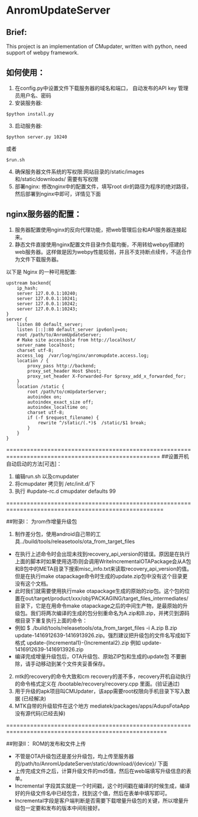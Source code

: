 # AnromUpdateServer
## Brief:
This project is an implementation of CMupdater,
written with python, need support of webpy framework.

## 如何使用：
1. 在config.py中设置文件下载服务器的域名和端口， 自动发布的API key 管理员用户名、密码
2. 安装服务器:

```
$python install.py
```

3. 启动服务器:

```
$python server.py 10240
```

或者

```
$run.sh
```

4. 确保服务器文件系统的写权限:网站目录的/static/images 和/static/downloads/ 需要有写权限
5. 部署nginx:
修改nginx中的配置文件，填写root dir的路径为程序的绝对路径，然后部署到nginx中即可，详情见下面

## nginx服务器的配置：

1. 服务器配置使用nginx的反向代理功能，把web管理后台和API服务器连接起来。
2. 静态文件直接使用nginx配置文件目录作负载均衡，不用转给webpy搭建的web服务器。这样做是因为webpy性能较弱，并且不支持断点续传，不适合作为文件下载服务器。

以下是 Nginx 的一种可用配置:


```
upstream backend{
	ip_hash;
	server 127.0.0.1:10240;
	server 127.0.0.1:10241;
	server 127.0.0.1:10242;
	server 127.0.0.1:10243;
}
server {
	listen 80 default_server;
	listen [::]:80 default_server ipv6only=on;
	root /path/to/AnromUpdateServer;
	# Make site accessible from http://localhost/
	server_name localhost;
	charset utf-8;
	access_log  /var/log/nginx/anromupdate.access.log;
	location / {
	    proxy_pass http://backend;
	    proxy_set_header Host $host;
	    proxy_set_header X-Forwarded-For $proxy_add_x_forwarded_for;
	}
	location /static {
	    root /path/to/cmUpdaterServer;
	    autoindex on;
	    autoindex_exact_size off;
	    autoindex_localtime on;
	    charset utf-8;
	    if (-f $request_filename) {
		    rewrite ^/static/(.*)$  /static/$1 break;
	    }
	}
}
```

===================================================================================================
##设置开机自动启动的方法[可选]：
1. 编辑run.sh 以及cmupdater
2. 将cmupdater 拷贝到 /etc/init.d/下
3. 执行 #update-rc.d cmupdater defaults 99

====================================================================================================

##附录I： 为rom作增量升级包
1. 制作差分包，使用android自己带的工具../build/tools/releasetools/ota_from_target_files

* 在执行上述命令时会出现未找到recovery_api_version的错误。原因是在执行上面的脚本时如果使用选项i则会调用WriteIncrementalOTAPackage会从A包和B包中的META目录下搜索misc_info.txt来读取recovery_api_version的值。但是在执行make  otapackage命令时生成的update.zip包中没有这个目录更没有这个文档。
* 此时我们就需要使用执行make otapackage生成的原始的zip包。这个包的位置在out/target/product/xxx/obj/PACKAGING/target_files_intermediates/ 目录下，它是在用命令make otapackage之后的中间生产物，是最原始的升级包。我们将两次编译的生成的包分别重命名为A.zip和B.zip，并拷贝到源码根目录下重复执行上面的命令：
* 例如  $ ./build/tools/releasetools/ota_from_target_files -i A.zip B.zip update-1416912639-1416913926.zip。强烈建议把升级包的文件名写成如下格式 update-{Incremental1}-{Incremental2}.zip 例如 update-1416912639-1416913926.zip
* 编译完成增量升级包后，OTA升级包、原始ZIP包和生成的update包 不要删除，请手动移动到某个文件夹妥善保存。

2. mtk的recovery的命令大致和cm recovery的差不多，recovery开机自动执行的命令格式定义在 /bootable/recovery/recovery.cpp 里面。(验证通过)
3. 用于升级的apk项目叫CMUpdater，该app需要root权限向手机目录下写入数据 (已经解决)
4. MTK自带的升级软件在这个地方 mediatek/packages/apps/AdupsFotaApp 没有源代码(已经去掉)

=====================================================================================================

##附录II： ROM的发布和文件上传

* 不管是OTA升级包还是差分升级包，均上传至服务器的/path/to/AnromUpdateServer/static/download/{device}/ 下面
* 上传完成文件之后，计算升级文件的md5值，然后在web端填写升级信息的表单。
* Incremental 字段其实就是一个时间戳，这个时间戳在编译的时候生成，编译好的升级文件名中已经包含，找到这个值，然后在表单中填写即可。
* Incremental字段是客户端判断是否需要下载增量升级包的关键，所以增量升级包一定要和发布的版本中间衔接好。

